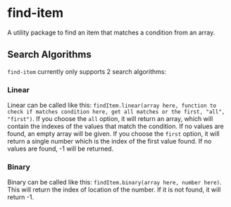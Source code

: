# find-item
A utility package to find an item that matches a condition from an array.

## Search Algorithms
`find-item` currently only supports 2 search algorithms:

### Linear
Linear can be called like this: `findItem.linear(array here, function to check if matches condition here, get all matches or the first, "all", "first")`.
If you choose the `all` option, it will return an array, which will contain the indexes of the values that match the condition. If no values are found, an empty array will be given.
If you choose the `first` option, it will return a single number which is the index of the first value found. If no values are found, -1 will be returned.

### Binary
Binary can be called like this: `findItem.binary(array here, number here)`.
This will return the index of location of the number. If it is not found, it will return -1.
